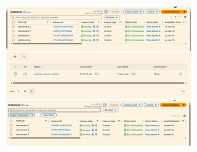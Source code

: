 ![Screenshot](https://github.com/gruhanthpuppala/ec2-patch-automation/blob/main/images/jk1.png?raw=true)
![Screenshot](https://github.com/gruhanthpuppala/ec2-patch-automation/blob/main/images/jk2.png?raw=true)
![Screenshot](https://github.com/gruhanthpuppala/ec2-patch-automation/blob/main/images/jk3.png?raw=true)
